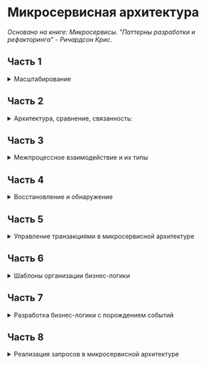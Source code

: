 # Микросервисная архитектура  
*Основано на книге: Микросервисы. "Паттерны разработки и рефакторинга" - Ричардсон Крис.* 

## Часть 1
<details>
<summary>Масштабирование</summary> 
<ul>
<details>
    <summary>Способы масштабирования веб-приложений</summary> 
    <image
    src="/images/1.png">
</details>  
  

<details>
    <summary>Масштабирование по оси Х (горизонтальное)</summary> 
    <image
    src="/images/2.png">
</details>  
  
<details>
    <summary>Масштабирование по оси Z (запросы в зависимости от атрибутов)</summary> 
    <image
    src="/images/3.png">
</details>  

<details>
    <summary>Масштабирование по оси Y (разбивка на разные сервисы, с разными функциями)</summary> 
    <image
    src="/images/4.png">
</details> 
</ul>
</details>

## Часть 2
<details>
<summary>Архитектура, сравнение, связанность:</summary> 
<ul>
<details>
    <summary>Сравнение микросервисов и SOA</summary> 
    <image
    src="/images/5.png">
</details>

<details>
    <summary>Пример слабой связанности и развертываемости микросервисов</summary> 
    <image
    src="/images/6.png">
</details>

<details>
    <summary>Пример шестигранной(гексогональной) архитектуры</summary> 
    <image
    src="/images/7.png">
</details>  

<details>
    <summary>Подробный пример микросервисной архитектуры</summary> 
    <image
    src="/images/8.png">
</details>  

<details>
    <summary>Типы запросов в микросервисах: команды и запросы</summary> 
    <image
    src="/images/9.png">
</details>  
</ul>
</details>

## Часть 3
<details>
<summary>Межпроцессное взаимодействие и их типы</summary> 
<ul>
<details>
    <summary>REST</summary> 
    <p>Предоставляет набор архитектурных ограничений, которые, если их применять как единое целое, делают акцент на масштабируемости взаимодействия между компонентами, обобщенности интерфейсов, независимом развертывании компонентов и промежуточных компонен­тах, чтобы снизить латентность взаимодействия, обеспечить безопасность и ин­капсулировать устаревшие системы  </p>
</details>  

<details>
    <summary>gRPC</summary> 
    <p>Это фреймворк для написания многоязыч­ных клиентов и серверов (см. ru.Wikipedia.org/wiki/Удалённый-ВызоВ-Процедур). gRPC представляет собой двоичный протокол на основе сообщений. Как вы помните из обсуждения двоичных форматов, это означает, что проектирование сервиса должно начинаться с его API. API в gRPC описывается с помощью языка IDL на основе Protocol Buffers — многоязычного механизма сериализации структурированных данных от компании Google.  </p>
</details>  
<details>
<summary>Взаимодействие с помощью асинхронного обмена сообщениями (брокеры сообщений)</summary>
<ul>
<details>
    <summary>Реализация синхронных и асинхронных запросов/ответов</summary> 
    <image
    src="/images/13.png">
</details>  
<details>
    <summary>Сравнение взаимодействия на прямую и через брокер сообщений</summary> 
    <image
    src="/images/14.png">
</details>  
</ul>
</details>
</ul>
</details>

## Часть 4
<details>
<summary>Восстановление и обнаружение</summary> 
<ul>
<details>
    <summary>Восстановление после отказа сервиса</summary> 
    <image
    src="/images/10.png">
</details>  

<details>
    <summary>Обнаружение сервисов на уровне приложения</summary> 
    Смысл: Сетевое местоположение назначается экземплярам сервисов динамически. Более
того, набор этих экземпляров постоянно меняется из-за автоматического масшта­
бирования, отказов и обновлений. Из-за этого ваш клиент должен использовать
обнаружение сервисов.
    <image
    src="/images/11.png">
</details>  

<details>
    <summary>Применение шаблонов обнаружения сервисов,
предоставляемых платформой</summary> 
    <image
    src="/images/12.png">
</details>  
</ul>
</details>  

## Часть 5 
<details>
<summary>Управление транзакциями в микросервисной архитектуре</summary> 
<ul>

<details>
    <summary>Операция createOrder() обновляет данные в нескольких сервисах</summary> 
    <image
    src="/images/15.png">
</details>  

<details>
    <summary>Пример повествования: создание заказа</summary> 
    <image
    src="/images/16.png">
</details>  

<details>
    <summary>Повествования, основанные на хореографии</summary> 
    Хореография — это один из способов реализации повествований. Она не предусма­
тривает центрального координатора, который выдает участникам команды. Вместо
этого участники подписываются на события друг друга и реагируют соответству­
ющим образом.
    <image
    src="/images/17.png">
</details>  

<details>
    <summary>Повествования на основе оркестрации</summary> 
    Оркестрация — это еще один способ реализации повествований. Она подразумевает
определение класса-оркестратора, единственной задачей которого является рассыл­
ка инструкций участникам. Оркестратор взаимодействует с участниками в стиле
«команда/асинхронный ответ».
    <image
    src="/images/18.png">
</details>  

<details>
    <summary>Моделирование оркестраторов повествований
в виде конечных автоматов</summary> 
Конечный автомат — это хорошая модель для оркестратора повествования. Он со­
стоит из набора состояний и переходов между ними, которые инициируются с по­
мощью событий. У каждого перехода может быть какое-то действие, которое в кон­
тексте повествования означает вызов участника.
    <image
    src="/images/19.png">
</details>  

<details>
    <summary>Пример архитектуры сервиса Order и его повествований</summary> 
    <image
    src="/images/20.png">
</details>  

<details>
    <summary>Фреймворк Eventuate Tram Saga для создания повествований</summary> 
    <image
    src="/images/21.png">
</details>  
</ul>
</details>

## Часть 6  
<details>
<summary>Шаблоны организации бизнес-логики </summary> 
<ul>
<details>
    <summary>Проектирование бизнес-логики с помощью
шаблона «Сценарий транзакции»</summary> 
    <image
    src="/images/22.png">
</details>  

<details>
    <summary>Проектирование бизнес-логики с помощью
шаблона «Доменная модель»</summary> 
    <image
    src="/images/23.png">
</details>  

<details>
    <summary>Шаблон "Агрегат"</summary> 
    Агрегат — это кластер доменных объектов, с которыми можно обращаться как с еди­
ным целым. Он состоит из корневой сущности и иногда одной или нескольких сущ­
ностей и объектов значений.
    <image
    src="/images/24.png">
</details>  

<details>
    <summary>Правила для агрегатов</summary> 
    <ul>
    <li>
    Правило 1. Ссылайтесь только на корень агрегата  
    Оно требует,
чтобы корневая сущность была единственной частью агрегата, на которую могут
ссылаться внешние классы. Для обновления агрегата клиенту необходимо вызвать
метод из его корня.
    </li>
    <li>
    Правило 2. Межагрегатные ссылки
должны применять первичные ключи  
I [равило состоит в том, что агрегаты ссылаются друг на друга по уникальному зна­
чению, например по первичному ключу, а не по объектным ссылкам.
<image
    src="/images/25.png">
    </li>
    <li>
    Правило 3. Одна транзакция создает или обновляет один агрегат  
    транзакция может создать или обновить только один агрегат
    </li>
    </ul>
    <image
    src="/images/26.png">
</details>

<details>
    <summary>Проектирование бизнес-логики
с помощью агрегатов</summary> 
    <image
    src="/images/27.png">
</details>  

<details>
    <summary>Бизнес-логика сервиса Kitchen (пример)</summary> 
    <image
    src="/images/28.png">
</details>  

<details>
    <summary>Бизнес-логика сервиса Order (пример)</summary> 
    <image
    src="/images/29.png">
</details>  
</ul>
</details> 

##  Часть 7 
<details>
<summary>Разработка бизнес-логики с порождением событий</summary> 
<ul>
<details>
    <summary>Шаблон "Порождение событий"</summary> 
    Сохраняет агрегат в виде последовательности доменных событий, которые представляют
    изменения состояния: см <a href="https://microservices.io/patterns/data/event-sourcing">https://microservices.io/patterns/data/event-sourcing</a>
    <image
    src="/images/30.png">
</details>  


<details>
    <summary>Развитие доменных событий</summary> 
    <p>Существует вероятность того, что приложению придется иметь дело с несколь­
кими версиями событий. Например, у сервиса, загружающего агрегат Order, может
возникнуть необходимость в сохранении разных версий событий.</p>
    <image
    src="/images/31.png">
</details>  

<details>
    <summary>Реализация хранилища событий</summary> 
    <p>Хранилище событий — это гибрид базы данных и брокера сообщений.
Оно ведет себя как БД, потому что у него есть API для вставки и извлечения событий
агрегата по первичному ключу. Но оно похоже и на брокер сообщений, потому что
у него есть API, который позволяет подписываться на события.</p>
    <image
    src="/images/32.png">
</details>  
</ul>
</details>  

##  Часть 8  
<details>
<summary>Реализация запросов в микросервисной архитектуре</summary> 
<ul>
<details>
    <summary>Выполнение запросов с помощью объединения API</summary> 
    <p>Операция findOrder() извлекает заказ по его первичному ключу. Она принимает
orderld в качестве параметра и возвращает объект OrderDetails, который содержит
информацию о заказе</p>
    <image
    src="/images/33.png">
</details>  

<details>
    <summary>Обзор шаблона «Объединение API»</summary> 
    <image
    src="/images/34.png">
</details>  

<details>
    <summary>Пример реализации объеденения API</summary> 
    <image
    src="/images/35.png">
</details>  

<details>
    <summary>Обзор CQRS</summary> 
    <p>
    CQRS расшифровывается как разделение ответственности командных запросов.
Как следует из названия, этот шаблон предназначен для разделения обязанностей.
    </p>
    <image
    src="/images/36.png">
</details>  

<details>
    <summary>QRS и сервисы, предназначенные только для запросов</summary> 
    <image
    src="/images/37.png">
</details>  
</ul>
</details>